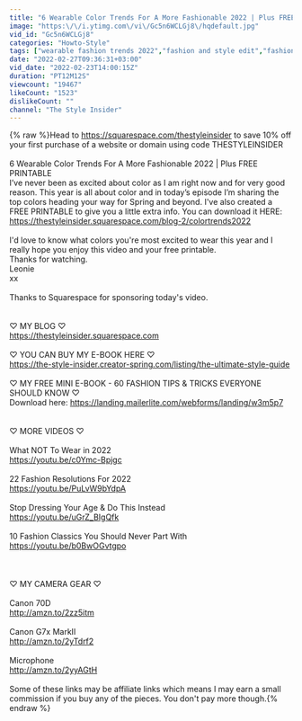 ```yaml
---
title: "6 Wearable Color Trends For A More Fashionable 2022 | Plus FREE PRINTABLE"
image: "https:\/\/i.ytimg.com\/vi\/Gc5n6WCLGj8\/hqdefault.jpg"
vid_id: "Gc5n6WCLGj8"
categories: "Howto-Style"
tags: ["wearable fashion trends 2022","fashion and style edit","fashion trends 2022 spring summer"]
date: "2022-02-27T09:36:31+03:00"
vid_date: "2022-02-23T14:00:15Z"
duration: "PT12M12S"
viewcount: "19467"
likeCount: "1523"
dislikeCount: ""
channel: "The Style Insider"
---
```

{% raw %}Head to  <a rel="nofollow" target="blank" href="https://squarespace.com/thestyleinsider">https://squarespace.com/thestyleinsider</a>  to save 10% off your first purchase of a website or domain using code THESTYLEINSIDER<br /><br />6 Wearable Color Trends For A More Fashionable 2022 | Plus FREE PRINTABLE<br />I’ve never been as excited about color as I am right now and for very good reason. This year is all about color and in today’s episode I’m sharing the top colors heading your way for Spring and beyond. I've also created a FREE PRINTABLE to give you a little extra info. You can download it HERE: <a rel="nofollow" target="blank" href="https://thestyleinsider.squarespace.com/blog-2/colortrends2022">https://thestyleinsider.squarespace.com/blog-2/colortrends2022</a><br /><br />I'd love to know what colors you're most excited to wear this year and I really hope you enjoy this video and your free printable.<br />Thanks for watching.<br />Leonie<br />xx<br /><br />Thanks to Squarespace for sponsoring today's video. <br /><br /><br />♡  MY BLOG ♡  <br /><a rel="nofollow" target="blank" href="https://thestyleinsider.squarespace.com">https://thestyleinsider.squarespace.com</a> <br /><br />♡  YOU CAN BUY MY E-BOOK HERE ♡  <br /><a rel="nofollow" target="blank" href="https://the-style-insider.creator-spring.com/listing/the-ultimate-style-guide">https://the-style-insider.creator-spring.com/listing/the-ultimate-style-guide</a><br /><br />♡  MY FREE MINI E-BOOK - 60 FASHION TIPS &amp; TRICKS EVERYONE SHOULD KNOW ♡ <br />Download here: <a rel="nofollow" target="blank" href="https://landing.mailerlite.com/webforms/landing/w3m5p7">https://landing.mailerlite.com/webforms/landing/w3m5p7</a><br /><br /><br />♡  MORE VIDEOS ♡ <br /><br />What NOT To Wear in 2022<br /><a rel="nofollow" target="blank" href="https://youtu.be/c0Ymc-Bpjgc">https://youtu.be/c0Ymc-Bpjgc</a><br /><br />22 Fashion Resolutions For 2022<br /><a rel="nofollow" target="blank" href="https://youtu.be/PuLvW9bYdpA">https://youtu.be/PuLvW9bYdpA</a><br /><br />Stop Dressing Your Age &amp; Do This Instead<br /><a rel="nofollow" target="blank" href="https://youtu.be/uGrZ_BIgQfk">https://youtu.be/uGrZ_BIgQfk</a><br /><br />10 Fashion Classics You Should Never Part With<br /><a rel="nofollow" target="blank" href="https://youtu.be/b0BwOGvtgpo">https://youtu.be/b0BwOGvtgpo</a><br /><br /><br /><br />♡  MY CAMERA GEAR ♡  <br /><br />Canon 70D<br /><a rel="nofollow" target="blank" href="http://amzn.to/2zz5itm">http://amzn.to/2zz5itm</a><br /><br />Canon G7x MarkII<br /><a rel="nofollow" target="blank" href="http://amzn.to/2yTdrf2">http://amzn.to/2yTdrf2</a><br /><br />Microphone<br /><a rel="nofollow" target="blank" href="http://amzn.to/2yyAGtH">http://amzn.to/2yyAGtH</a> <br /><br />Some of these links may be affiliate links which means I may earn a small commission if you buy any of the pieces. You don't pay more though.{% endraw %}
